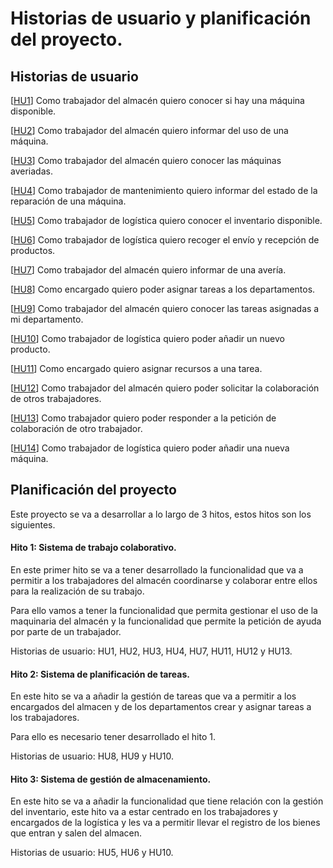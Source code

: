 # Historias de usuario y planificación del proyecto.

## Historias de usuario

[[HU1](https://github.com/antobalbis/CC-20-21-antoniobalbis/issues/6)] Como trabajador del almacén quiero conocer si hay una máquina disponible.

[[HU2](https://github.com/antobalbis/CC-20-21-antoniobalbis/issues/7)] Como trabajador del almacén quiero informar del uso de una máquina.

[[HU3](https://github.com/antobalbis/CC-20-21-antoniobalbis/issues/8)] Como trabajador del almacén quiero conocer las máquinas averiadas.

[[HU4](https://github.com/antobalbis/CC-20-21-antoniobalbis/issues/9)] Como trabajador de mantenimiento quiero informar del estado de la reparación de una máquina.

[[HU5](https://github.com/antobalbis/CC-20-21-antoniobalbis/issues/11)] Como trabajador de logística quiero conocer el inventario disponible.

[[HU6](https://github.com/antobalbis/CC-20-21-antoniobalbis/issues/12)] Como trabajador de logística quiero recoger el envío y recepción de productos.

[[HU7](https://github.com/antobalbis/CC-20-21-antoniobalbis/issues/19)] Como trabajador del almacén quiero informar de una avería.

[[HU8](https://github.com/antobalbis/CC-20-21-antoniobalbis/issues/20)] Como encargado quiero poder asignar tareas a los departamentos.

[[HU9](https://github.com/antobalbis/CC-20-21-antoniobalbis/issues/21)] Como trabajador del almacén quiero conocer las tareas asignadas a mi departamento.

[[HU10](https://github.com/antobalbis/CC-20-21-antoniobalbis/issues/23)] Como trabajador de logística quiero poder añadir un nuevo producto.

[[HU11](https://github.com/antobalbis/CC-20-21-antoniobalbis/issues/24)] Como encargado quiero asignar recursos a una tarea.

[[HU12](https://github.com/antobalbis/CC-20-21-antoniobalbis/issues/25)] Como trabajador del almacén quiero poder solicitar la colaboración de otros trabajadores.

[[HU13](https://github.com/antobalbis/CC-20-21-antoniobalbis/issues/26)] Como trabajador quiero poder responder a la petición de colaboración de otro trabajador.

[[HU14](https://github.com/antobalbis/CC-20-21-antoniobalbis/issues/27)] Como trabajador de logística quiero poder añadir una nueva máquina.

## Planificación del proyecto

Este proyecto se va a desarrollar a lo largo de 3 hitos, estos hitos son los siguientes.

#### Hito 1: Sistema de trabajo colaborativo.

En este primer hito se va a tener desarrollado la funcionalidad que va a permitir a los trabajadores del almacén coordinarse y colaborar entre ellos para la realización de su trabajo.

Para ello vamos a tener la funcionalidad que permita gestionar el uso de la maquinaria del almacén y la funcionalidad que permite la petición de ayuda por parte de un trabajador.

Historias de usuario: HU1, HU2, HU3, HU4, HU7, HU11, HU12 y HU13.

#### Hito 2: Sistema de planificación de tareas.

En este hito se va a añadir la gestión de tareas que va a permitir a los encargados del almacen y de los departamentos crear y asignar tareas a los trabajadores.

Para ello es necesario tener desarrollado el hito 1.

Historias de usuario: HU8, HU9 y HU10.

#### Hito 3: Sistema de gestión de almacenamiento.

En este hito se va a añadir la funcionalidad que tiene relación con la gestión del inventario, este hito va a estar centrado en los trabajadores y encargados de la logística y les va a permitir llevar el registro de los bienes que entran y salen del almacen.

Historias de usuario: HU5, HU6 y HU10.
